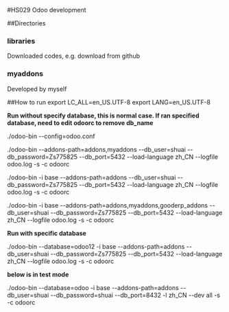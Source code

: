 #HS029 Odoo development

##Directories
### **libraries**
Downloaded codes, e.g. download from github
### **myaddons**
Developed by myself

##How to run
export LC_ALL=en_US.UTF-8
export LANG=en_US.UTF-8

**Run without specify database, this is normal case. If ran specified database, need to edit odoorc to remove db_name**

./odoo-bin --config=odoo.conf

./odoo-bin --addons-path=addons,myaddons --db_user=shuai --db_password=Zs775825 --db_port=5432 --load-language zh_CN --logfile odoo.log -s -c odoorc

./odoo-bin -i base --addons-path=addons --db_user=shuai --db_password=Zs775825 --db_port=5432 --load-language zh_CN --logfile odoo.log -s -c odoorc 

./odoo-bin -i base --addons-path=addons,myaddons,gooderp_addons --db_user=shuai --db_password=Zs775825 --db_port=5432 --load-language zh_CN --logfile odoo.log -s -c odoorc

**Run with specific database**

./odoo-bin --database=odoo12 -i base --addons-path=addons --db_user=shuai --db_password=Zs775825 --db_port=5432 --load-language zh_CN --logfile odoo.log -s -c odoorc

**below is in test mode**

./odoo-bin --database=odoo -i base --addons-path=addons --db_user=shuai --db_password=shuai --db_port=8432 -l zh_CN --dev all -s -c odoorc 
